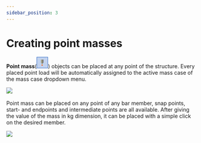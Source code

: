 ```yaml
---
sidebar_position: 3
---
```

# Creating point masses

**Point mass**(![](./img/wp-content-uploads-2021-04-cmd_mass_point.png)) objects can be placed at any point of the structure. Every placed point load will be automatically assigned to the active mass case of the mass case dropdown menu.

<!-- /wp:paragraph -->

<!-- wp:image {"align":"center","id":10454,"sizeSlug":"full","linkDestination":"media"} -->

[![](https://Consteelsoftware.com/wp-content/uploads/2021/04/7-4-CREATING-POINT-MASSES.png)](./img/wp-content-uploads-2021-04-7-4-CREATING-POINT-MASSES.png)

<!-- /wp:image -->

<!-- wp:paragraph -->

Point mass can be placed on any point of any bar member, snap points, start- and endpoints and intermediate points are all available. After giving the value of the mass in kg dimension, it can be placed with a simple click on the desired member.

<!-- /wp:paragraph -->

<!-- wp:image {"align":"center","id":10461,"width":289,"height":208,"sizeSlug":"full","linkDestination":"media"} -->

[![](https://Consteelsoftware.com/wp-content/uploads/2021/04/7-4-CREATING-POINT-MASSES.2.png)](./img/wp-content-uploads-2021-04-7-4-CREATING-POINT-MASSES.2.png)

<!-- /wp:image -->

<!-- wp:paragraph -->

<!-- /wp:paragraph -->
